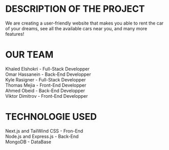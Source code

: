 # DESCRIPTION OF THE PROJECT
  We are creating a user-friendly website that makes you able to rent the car of your dreams, see all the available cars near you, and many more features!

# OUR TEAM
  Khaled Elshokri - Full-Stack Developper  
  Omar Hassanein - Back-End Developper  
  Kyle Rasigner - Full-Stack Developper  
  Thomas Mejia - Front-End Developper  
  Ahmed Obeid - Back-End Developper  
  Viktor Dimitrov - Front-End Developper  
  
# TECHNOLOGIE USED
  Next.js and TailWind CSS - Fron-End  
  Node.js and Express.js - Back-End  
  MongoDB - DataBase  
  
  
  
  
